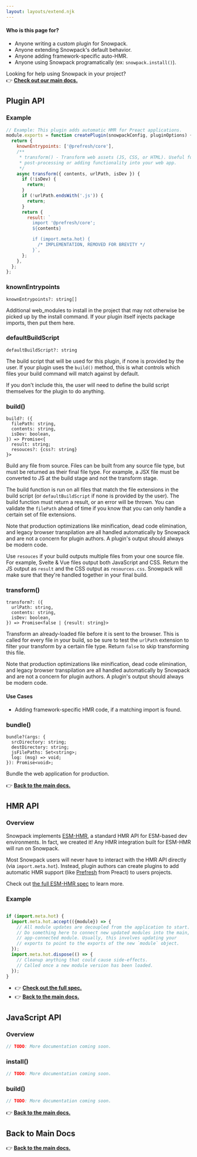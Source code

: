 ```yaml
---
layout: layouts/extend.njk
---
```



#### Who is this page for?

- Anyone writing a custom plugin for Snowpack.
- Anyone extending Snowpack's default behavior.
- Anyone adding framework-specific auto-HMR.
- Anyone using Snowpack programatically (ex: `snowpack.install()`).

Looking for help using Snowpack in your project?  
👉 **[Check out our main docs.](/)**

## Plugin API

### Example

```js
// Example: This plugin adds automatic HMR for Preact applications.
module.exports = function createPlugin(snowpackConfig, pluginOptions) {
  return {
    knownEntrypoints: ['@prefresh/core'],
    /**
     * transform() - Transform web assets (JS, CSS, or HTML). Useful for 
     * post-processing or adding functionality into your web app.
     */
    async transform({ contents, urlPath, isDev }) {
      if (!isDev) {
        return;
      }
      if (!urlPath.endsWith('.js')) {
        return;
      }
      return {
        result: `
          import '@prefresh/core';
          ${contents}

          if (import.meta.hot) {
            /* IMPLEMENTATION, REMOVED FOR BREVITY */
          }`,
      };
    },
  };
};
```

### knownEntrypoints

```
knownEntrypoints?: string[]
```

Additional web_modules to install in the project that may not otherwise be picked up by the install command. If your plugin itself injects package imports, then put them here.

### defaultBuildScript

```
defaultBuildScript?: string
```

The build script that will be used for this plugin, if none is provided by the user. If your plugin uses the `build()` method, this is what controls which files your build command will match against by default.

If you don't include this, the user will need to define the build script themselves for the plugin to do anything.


### build()

```
build?: ({
  filePath: string,
  contents: string,
  isDev: boolean,
}) => Promise<{
  result: string; 
  resouces?: {css?: string}
}>
```


Build any file from source. Files can be built from any source file type, but must be returned as their final file type. For example, a JSX file must be converted to JS at the build stage and not the transform stage.

The build function is run on all files that match the file extensions in the build script (or `defaultBuildScript` if none is provided by the user). The build function must return a result, or an error will be thrown. You can validate the `filePath` ahead of time if you know that you can only handle a certain set of file extensions.

Note that production optimizations like minification, dead code elimination, and legacy browser transpilation are all handled automatically by Snowpack and are not a concern for plugin authors. A plugin's output should always be modern code. 

Use `resouces` if your build outputs multiple files from your one source file. For example, Svelte & Vue files output both JavaScript and CSS. Return the JS output as `result` and the CSS output as `resources.css`. Snowpack will make sure that they're handled together in your final build.  

### transform()

```
transform?: ({
  urlPath: string,
  contents: string,
  isDev: boolean,
}) => Promise<false | {result: string}>
```

Transform an already-loaded file before it is sent to the browser. This is called for every file in your build, so be sure to test the `urlPath` extension to filter your transform by a certain file type. Return `false` to skip transforming this file.

Note that production optimizations like minification, dead code elimination, and legacy browser transpilation are all handled automatically by Snowpack and are not a concern for plugin authors. A plugin's output should always be modern code. 

#### Use Cases

- Adding framework-specific HMR code, if a matching import is found. 


### bundle()

```  
bundle?(args: {
  srcDirectory: string;
  destDirectory: string;
  jsFilePaths: Set<string>;
  log: (msg) => void;
}): Promise<void>;
```

Bundle the web application for production.


👉 **[Back to the main docs.](/)**


## HMR API

### Overview

Snowpack implements [ESM-HMR](https://github.com/pikapkg/esm-hot-module-replacement-spec), a standard HMR API for ESM-based dev environments. In fact, we created it! Any HMR integration built for ESM-HMR will run on Snowpack. 

Most Snowpack users will never have to interact with the HMR API directly (via `import.meta.hot`). Instead, plugin authors can create plugins to add automatic HMR support (like [Prefresh](https://github.com/JoviDeCroock/prefresh) from Preact) to users projects. 

Check out [the full ESM-HMR spec](https://github.com/pikapkg/esm-hot-module-replacement-spec) to learn more.

### Example

```js

if (import.meta.hot) {
  import.meta.hot.accept(({module}) => {
    // All module updates are decoupled from the application to start.
    // Do something here to connect new updated modules into the main,
    // app-connected module. Usually, this involves updating your 
    // exports to point to the exports of the new `module` object.
  });
  import.meta.hot.dispose(() => {
    // Cleanup anything that could cause side-effects.
    // Called once a new module version has been loaded.  
  });
}
```

- 👉 **[Check out the full spec.](https://github.com/pikapkg/esm-hot-module-replacement-spec)**
- 👉 **[Back to the main docs.](/)**


## JavaScript API

### Overview

```js
// TODO: More documentation coming soon.
```

### install()
```js
// TODO: More documentation coming soon.
```

### build()
```js
// TODO: More documentation coming soon.
```


👉 **[Back to the main docs.](/)**

## Back to Main Docs

👉 **[Back to the main docs.](/)**

